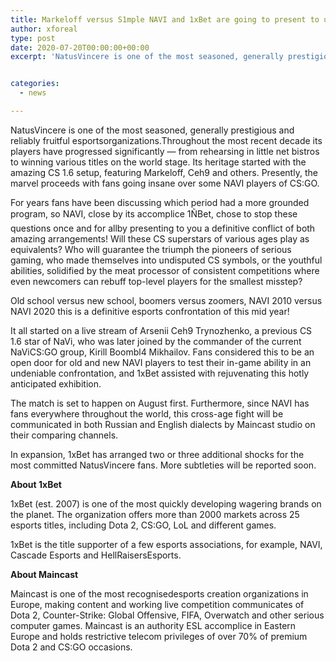 ```yaml
---
title: Markeloff versus S1mple NAVI and 1xBet are going to present to us the conflict of Counter-Strike titans
author: xforeal 
type: post
date: 2020-07-20T00:00:00+00:00
excerpt: 'NatusVincere is one of the most seasoned, generally prestigious and reliably fruitful esportsorganizations '


categories:
  - news

---
```

NatusVincere is one of the most seasoned, generally prestigious and reliably fruitful esportsorganizations.Throughout the most recent decade its players have progressed significantly &#8212; from rehearsing in little net bistros to winning various titles on the world stage. Its heritage started with the amazing CS 1.6 setup, featuring Markeloff, Ceh9 and others. Presently, the marvel proceeds with fans going insane over some NAVI players of CS:GO. 

For years fans have been discussing which period had a more grounded program, so NAVI, close by its accomplice 1ÑBet, chose to stop these questions once and for allby presenting to you a definitive conflict of both amazing arrangements! Will these CS superstars of various ages play as equivalents? Who will guarantee the triumph the pioneers of serious gaming, who made themselves into undisputed CS symbols, or the youthful abilities, solidified by the meat processor of consistent competitions where even newcomers can rebuff top-level players for the smallest misstep? 

Old school versus new school, boomers versus zoomers, NAVI 2010 versus NAVI 2020 this is a definitive esports confrontation of this mid year! 

It all started on a live stream of Arsenii Ceh9 Trynozhenko, a previous CS 1.6 star of NaVi, who was later joined by the commander of the current NaViCS:GO group, Kirill Boombl4 Mikhailov. Fans considered this to be an open door for old and new NAVI players to test their in-game ability in an undeniable confrontation, and 1xBet assisted with rejuvenating this hotly anticipated exhibition. 

The match is set to happen on August first. Furthermore, since NAVI has fans everywhere throughout the world, this cross-age fight will be communicated in both Russian and English dialects by Maincast studio on their comparing channels. 

In expansion, 1xBet has arranged two or three additional shocks for the most committed NatusVincere fans. More subtleties will be reported soon. 

**About 1xBet** 

1xBet (est. 2007) is one of the most quickly developing wagering brands on the planet. The organization offers more than 2000 markets across 25 esports titles, including Dota 2, CS:GO, LoL and different games. 

1xBet is the title supporter of a few esports associations, for example, NAVI, Cascade Esports and HellRaisersEsports. 

**About Maincast** 

Maincast is one of the most recognisedesports creation organizations in Europe, making content and working live competition communicates of Dota 2, Counter-Strike: Global Offensive, FIFA, Overwatch and other serious computer games. Maincast is an authority ESL accomplice in Eastern Europe and holds restrictive telecom privileges of over 70&percnt; of premium Dota 2 and CS:GO occasions.
